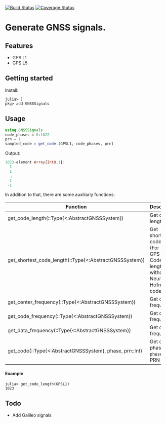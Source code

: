 [![Build Status](https://travis-ci.org/JuliaGNSS/GNSSSignals.jl.svg?branch=master)](https://travis-ci.org/JuliaGNSS/GNSSSignals.jl)
[![Coverage Status](https://coveralls.io/repos/github/JuliaGNSS/GNSSSignals.jl/badge.svg?branch=master)](https://coveralls.io/github/JuliaGNSS/GNSSSignals.jl?branch=master)

# Generate GNSS signals.

## Features

* GPS L1
* GPS L5

## Getting started

Install:
```julia-repl
julia> ]
pkg> add GNSSSignals
```

## Usage

```julia
using GNSSSignals
code_phases = 0:1022
prn = 1
sampled_code = get_code.(GPSL1, code_phases, prn)
```
Output:
```julia
1023-element Array{Int8,1}:
  1
  1
  ⋮
 -1
 -1
```
In addition to that, there are some auxiliarly functions:

| Function                                                | Description                                                                        |
|---------------------------------------------------------|------------------------------------------------------------------------------------|
| get_code_length(::Type{<:AbstractGNSSSystem})           | Get code length                                                                    |
| get_shortest_code_length(::Type{<:AbstractGNSSSystem})  | Get shortest code length (For e.g. GPS L5: Code length without Neuman Hofman code) |
| get_center_frequency(::Type{<:AbstractGNSSSystem})      | Get center frequency                                                               |
| get_code_frequency(::Type{<:AbstractGNSSSystem})        | Get code frequency                                                                 |
| get_data_frequency(::Type{<:AbstractGNSSSystem})        | Get data frequency                                                                 |
| get_code(::Type{<:AbstractGNSSSystem}, phase, prn::Int) | Get code at phase `phase` from PRN `prn`                                           |

#### Example

```julia-repl
julia> get_code_length(GPSL1)
1023
```

## Todo

* Add Galileo signals
